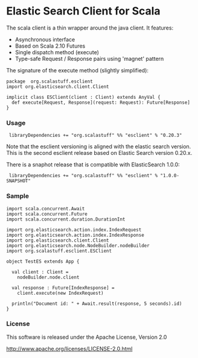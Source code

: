 # Elastic Search Client for Scala

The scala client is a thin wrapper around the java client. It features:

 - Asynchronous interface
 - Based on Scala 2.10 Futures
 - Single dispatch method (execute)
 - Type-safe Request / Response pairs using 'magnet' pattern
 
The signature of the execute method (slightly simplified):
  
   	package  org.scalastuff.esclient
  	import org.elasticsearch.client.Client
  	
 	implicit class ESClient(client : Client) extends AnyVal {
	  def execute[Request, Response](request: Request): Future[Response]
	}

### Usage

	 libraryDependencies += "org.scalastuff" %% "esclient" % "0.20.3"

Note that the esclient versioning is aligned with the elastic search version. This is the second esclient release based on 
Elastic Search version 0.20.x.

There is a snaphot release that is compatible with ElasticSearch 1.0.0:

	 libraryDependencies += "org.scalastuff" %% "esclient" % "1.0.0-SNAPSHOT"

### Sample

	import scala.concurrent.Await
	import scala.concurrent.Future
	import scala.concurrent.duration.DurationInt
	
	import org.elasticsearch.action.index.IndexRequest
	import org.elasticsearch.action.index.IndexResponse
	import org.elasticsearch.client.Client
	import org.elasticsearch.node.NodeBuilder.nodeBuilder
	import org.scalastuff.esclient.ESClient
	
	object TestES extends App {
	
	  val client : Client = 
	    nodeBuilder.node.client
	  
	  val response : Future[IndexResponse] = 
	    client.execute(new IndexRequest) 
	      
	  println("Document id: " + Await.result(response, 5 seconds).id)
	}
	
### License

This software is released under the Apache License, Version 2.0

http://www.apache.org/licenses/LICENSE-2.0.html
